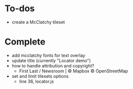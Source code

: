 # To-dos

* create a McClatchy tileset

# Complete

* add mcclatchy fonts for text overlay
* update title (currently "Locator demo")
* how to handle attribution and copyright?
	* First Last / Newsroom | © Mapbox © OpenStreetMap
* set and limit tilesets options
	* line 36, locator.js